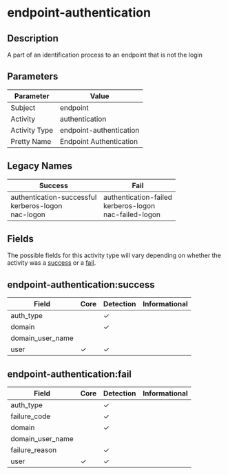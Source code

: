 endpoint-authentication
=======================

Description
-----------
A part of an identification process to an endpoint that is not the login

Parameters
----------
| Parameter     | Value                   |
| ------------- | ----------------------- |
| Subject       | endpoint                |
| Activity      | authentication          |
| Activity Type | endpoint-authentication |
| Pretty Name   | Endpoint Authentication |

Legacy Names
------------
| Success                                                      | Fail                                                            |
| ------------------------------------------------------------ | --------------------------------------------------------------- |
| authentication-successful<br>kerberos-logon<br>nac-logon<br> | authentication-failed<br>kerberos-logon<br>nac-failed-logon<br> |

Fields
------

The possible fields for this activity type will vary depending on whether the activity was a [success](#endpoint-authenticationsuccess) or a [fail](#endpoint-authenticationfail).


endpoint-authentication:success
-------------------------------

| Field            | Core     | Detection | Informational |
| ---------------- | -------- | --------- | ------------- |
| auth_type        |          | &#10003;  |               |
| domain           |          | &#10003;  |               |
| domain_user_name |          |           |               |
| user             | &#10003; | &#10003;  |               |

endpoint-authentication:fail
----------------------------

| Field            | Core     | Detection | Informational |
| ---------------- | -------- | --------- | ------------- |
| auth_type        |          | &#10003;  |               |
| failure_code     |          | &#10003;  |               |
| domain           |          | &#10003;  |               |
| domain_user_name |          |           |               |
| failure_reason   |          | &#10003;  |               |
| user             | &#10003; | &#10003;  |               |